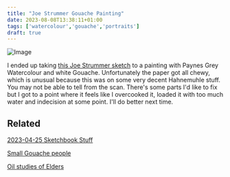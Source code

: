 ```yaml
---
title: "Joe Strummer Gouache Painting"
date: 2023-08-08T13:38:11+01:00
tags: ['watercolour','gouache','portraits']
draft: true
---
```

![Image](/2023-08-08-joe-strummer-gouache-painting/joe-strummer-gouache-painting-scan-2023-08-08.png)

I ended up taking [this Joe Strummer sketch](/posts/2023-04-25-sketchbook-stuff/) to a painting with Paynes Grey Watercolour and white Gouache. Unfortunately the paper got all chewy, which is unusual because this was on some very decent Hahnemuhle stuff. You may not be able to tell from the scan. There's some parts I'd like to fix but I got to a point where it feels like I overcooked it, loaded it with too much water and indecision at some point. I'll do better next time.

## Related

[2023-04-25 Sketchbook Stuff](/posts/2023-04-25-sketchbook-stuff/)

[Small Gouache people](/posts/2023-02-18-small-gouache-people/)

[Oil studies of Elders](/posts/2023-04-11-oil-studies-of-elders/)
